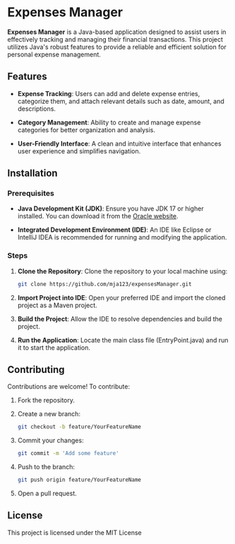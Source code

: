 # Expenses Manager

**Expenses Manager** is a Java-based application designed to assist users in effectively tracking and managing their financial transactions. This project utilizes Java's robust features to provide a reliable and efficient solution for personal expense management.

## Features

- **Expense Tracking**: Users can add and delete expense entries, categorize them, and attach relevant details such as date, amount, and descriptions.

- **Category Management**: Ability to create and manage expense categories for better organization and analysis.

- **User-Friendly Interface**: A clean and intuitive interface that enhances user experience and simplifies navigation.

## Installation

### Prerequisites

- **Java Development Kit (JDK)**: Ensure you have JDK 17 or higher installed. You can download it from the [Oracle website](https://www.oracle.com/java/technologies/javase-jdk8-downloads.html).

- **Integrated Development Environment (IDE)**: An IDE like Eclipse or IntelliJ IDEA is recommended for running and modifying the application.

### Steps

1. **Clone the Repository**: Clone the repository to your local machine using:

   ```bash
   git clone https://github.com/mja123/expensesManager.git
   ```

2. **Import Project into IDE**: Open your preferred IDE and import the cloned project as a Maven project.

3. **Build the Project**: Allow the IDE to resolve dependencies and build the project.

4. **Run the Application**: Locate the main class file (EntryPoint.java) and run it to start the application.

## Contributing

Contributions are welcome! To contribute:

1. Fork the repository.

2. Create a new branch:

   ```bash
   git checkout -b feature/YourFeatureName
   ```

3. Commit your changes:

   ```bash
   git commit -m 'Add some feature'
   ```

4. Push to the branch:

   ```bash
   git push origin feature/YourFeatureName
   ```

5. Open a pull request.

## License

This project is licensed under the MIT License
